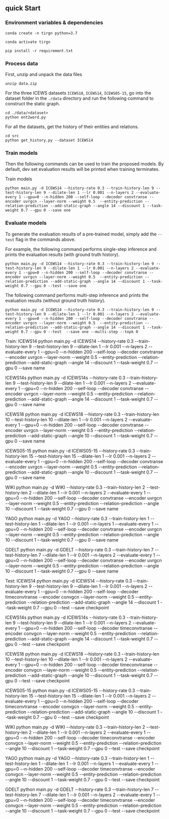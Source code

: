 ## quick Start


### Environment variables & dependencies
```
conda create -n tirgn python=3.7

conda activate tirgn

pip install -r requirement.txt
```


### Process data
First, unzip and unpack the data files 
```
unzip data.zip
```
For the three ICEWS datasets `ICEWS18`, `ICEWS14`, `ICEWS05-15`, go into the dataset folder in the `./data` directory and run the following command to construct the static graph.
```
cd ./data/<dataset>
python ent2word.py
```
For all the datasets, get the history of their entities and relations.
```
cd src
python get_history.py --dataset ICEWS14
```


### Train models
Then the following commands can be used to train the proposed models. By default, dev set evaluation results will be printed when training terminates.

Train models
```
python main.py -d ICEWS14 --history-rate 0.3 --train-history-len 9 --test-history-len 9 --dilate-len 1 --lr 0.001 --n-layers 2 --evaluate-every 1 --gpu=0 --n-hidden 200 --self-loop --decoder convtranse --encoder uvrgcn --layer-norm --weight 0.5  --entity-prediction --relation-prediction --add-static-graph --angle 14 --discount 1 --task-weight 0.7 --gpu 0 --save one
```


### Evaluate models
To generate the evaluation results of a pre-trained model, simply add the `--test` flag in the commands above. 

For example, the following command performs single-step inference and prints the evaluation results (with ground truth history).
```
python main.py -d ICEWS14 --history-rate 0.3 --train-history-len 9 --test-history-len 9 --dilate-len 1 --lr 0.001 --n-layers 2 --evaluate-every 1 --gpu=0 --n-hidden 200 --self-loop --decoder convtranse --encoder uvrgcn --layer-norm --weight 0.5  --entity-prediction --relation-prediction --add-static-graph --angle 14 --discount 1 --task-weight 0.7 --gpu 0 --test --save one
```

The following command performs multi-step inference and prints the evaluation results (without ground truth history).
```
python main.py -d ICEWS14 --history-rate 0.3 --train-history-len 9 --test-history-len 9 --dilate-len 1 --lr 0.001 --n-layers 2 --evaluate-every 1 --gpu=0 --n-hidden 200 --self-loop --decoder convtranse --encoder uvrgcn --layer-norm --weight 0.5  --entity-prediction --relation-prediction --add-static-graph --angle 14 --discount 1 --task-weight 0.7 --gpu 0 --test  --save one --multi-step --topk 0
```

Train:
ICEWS14
python main.py -d ICEWS14 --history-rate 0.3 --train-history-len 9 --test-history-len 9 --dilate-len 1 --lr 0.001 --n-layers 2 --evaluate-every 1 --gpu=0 --n-hidden 200 --self-loop --decoder convtranse --encoder uvrgcn --layer-norm --weight 0.5  --entity-prediction --relation-prediction --add-static-graph --angle 14 --discount 1 --task-weight 0.7 --gpu 0 --save name

ICEWS14s
python main.py -d ICEWS14s --history-rate 0.3 --train-history-len 9 --test-history-len 9 --dilate-len 1 --lr 0.001 --n-layers 2 --evaluate-every 1 --gpu=0 --n-hidden 200 --self-loop --decoder convtranse --encoder uvrgcn --layer-norm --weight 0.5  --entity-prediction --relation-prediction --add-static-graph --angle 14 --discount 1 --task-weight 0.7 --gpu 0 --save name

ICEWS18
python main.py -d ICEWS18 --history-rate 0.3 --train-history-len 10 --test-history-len 10 --dilate-len 1 --lr 0.001 --n-layers 2 --evaluate-every 1 --gpu=0 --n-hidden 200 --self-loop --decoder convtranse --encoder uvrgcn --layer-norm --weight 0.5  --entity-prediction --relation-prediction --add-static-graph --angle 10 --discount 1 --task-weight 0.7 --gpu 0 --save name

ICEWS05-15
python main.py -d ICEWS05-15 --history-rate 0.3 --train-history-len 15 --test-history-len 15 --dilate-len 1 --lr 0.001 --n-layers 2 --evaluate-every 1 --gpu=0 --n-hidden 200 --self-loop --decoder convtranse --encoder uvrgcn --layer-norm --weight 0.5  --entity-prediction --relation-prediction --add-static-graph --angle 10 --discount 1 --task-weight 0.7 --gpu 0 --save name

WIKI
python main.py -d WIKI --history-rate 0.3 --train-history-len 2 --test-history-len 2 --dilate-len 1 --lr 0.001 --n-layers 2 --evaluate-every 1 --gpu=0 --n-hidden 200 --self-loop --decoder convtranse --encoder uvrgcn --layer-norm --weight 0.5  --entity-prediction --relation-prediction --angle 10 --discount 1 --task-weight 0.7 --gpu 0 --save name

YAGO
python main.py -d YAGO --history-rate 0.3 --train-history-len 1 --test-history-len 1 --dilate-len 1 --lr 0.001 --n-layers 1 --evaluate-every 1 --gpu=0 --n-hidden 200 --self-loop --decoder convtranse --encoder uvrgcn --layer-norm --weight 0.5  --entity-prediction --relation-prediction --angle 10 --discount 1 --task-weight 0.7 --gpu 0 --save name

GDELT
python main.py -d GDELT --history-rate 0.3 --train-history-len 7 --test-history-len 7 --dilate-len 1 --lr 0.001 --n-layers 2 --evaluate-every 1 --gpu=0 --n-hidden 200 --self-loop --decoder convtranse --encoder uvrgcn --layer-norm --weight 0.5  --entity-prediction --relation-prediction --angle 10 --discount 1 --task-weight 0.7 --gpu 0 --save name




Test:
ICEWS14
python main.py -d ICEWS14 --history-rate 0.3 --train-history-len 9 --test-history-len 9 --dilate-len 1 --lr 0.001 --n-layers 2 --evaluate-every 1 --gpu=0 --n-hidden 200 --self-loop --decoder timeconvtranse --encoder convgcn --layer-norm --weight 0.5  --entity-prediction --relation-prediction --add-static-graph --angle 14 --discount 1 --task-weight 0.7 --gpu 0 --test --save checkpoint

ICEWS14s
python main.py -d ICEWS14s --history-rate 0.3 --train-history-len 9 --test-history-len 9 --dilate-len 1 --lr 0.001 --n-layers 2 --evaluate-every 1 --gpu=0 --n-hidden 200 --self-loop --decoder timeconvtranse --encoder convgcn --layer-norm --weight 0.5  --entity-prediction --relation-prediction --add-static-graph --angle 14 --discount 1 --task-weight 0.7 --gpu 0 --test --save checkpoint

ICEWS18
python main.py -d ICEWS18 --history-rate 0.3 --train-history-len 10 --test-history-len 10 --dilate-len 1 --lr 0.001 --n-layers 2 --evaluate-every 1 --gpu=0 --n-hidden 200 --self-loop --decoder timeconvtranse --encoder convgcn --layer-norm --weight 0.5  --entity-prediction --relation-prediction --add-static-graph --angle 10 --discount 1 --task-weight 0.7 --gpu 0 --test --save checkpoint

ICEWS05-15
python main.py -d ICEWS05-15 --history-rate 0.3 --train-history-len 15 --test-history-len 15 --dilate-len 1 --lr 0.001 --n-layers 2 --evaluate-every 1 --gpu=0 --n-hidden 200 --self-loop --decoder timeconvtranse --encoder convgcn --layer-norm --weight 0.5  --entity-prediction --relation-prediction --add-static-graph --angle 10 --discount 1 --task-weight 0.7 --gpu 0 --test --save checkpoint

WIKI
python main.py -d WIKI --history-rate 0.3 --train-history-len 2 --test-history-len 2 --dilate-len 1 --lr 0.001 --n-layers 2 --evaluate-every 1 --gpu=0 --n-hidden 200 --self-loop --decoder timeconvtranse --encoder convgcn --layer-norm --weight 0.5  --entity-prediction --relation-prediction --angle 10 --discount 1 --task-weight 0.7 --gpu 0 --test --save checkpoint

YAGO
python main.py -d YAGO --history-rate 0.3 --train-history-len 1 --test-history-len 1 --dilate-len 1 --lr 0.001 --n-layers 1 --evaluate-every 1 --gpu=0 --n-hidden 200 --self-loop --decoder timeconvtranse --encoder convgcn --layer-norm --weight 0.5  --entity-prediction --relation-prediction --angle 10 --discount 1 --task-weight 0.7 --gpu 0 --test --save checkpoint

GDELT
python main.py -d GDELT --history-rate 0.3 --train-history-len 7 --test-history-len 7 --dilate-len 1 --lr 0.001 --n-layers 2 --evaluate-every 1 --gpu=0 --n-hidden 200 --self-loop --decoder timeconvtranse --encoder convgcn --layer-norm --weight 0.5  --entity-prediction --relation-prediction --angle 10 --discount 1 --task-weight 0.7 --gpu 0 --test --save checkpoint